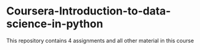# Coursera-Introduction-to-data-science-in-python
This repository contains 4 assignments and all other material in this course
